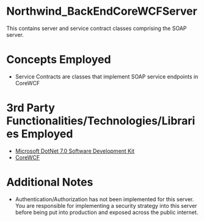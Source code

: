 # Northwind_BackEndCoreWCFServer
This contains server and service contract classes comprising the SOAP server.
# Concepts Employed
* Service Contracts are classes that implement SOAP service endpoints in CoreWCF
# 3rd Party Functionalities/Technologies/Libraries Employed
* [Microsoft DotNet 7.0 Software Development Kit](https://learn.microsoft.com/en-us/dotnet/csharp/)
* [CoreWCF](https://github.com/CoreWCF/)
# Additional Notes
* Authentication/Authorization has not been implemented for this server. You are responsible for implementing a security strategy into this server before being put into production and exposed across the public internet. 
